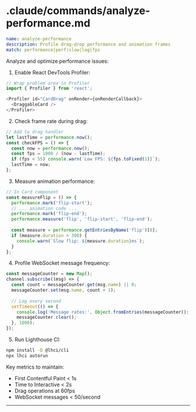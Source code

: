# .claude/commands/analyze-performance.md

```yaml
name: analyze-performance
description: Profile drag-drop performance and animation frames
match: performance|perf|slow|lag|fps
```

Analyze and optimize performance issues:

1. Enable React DevTools Profiler:
```javascript
// Wrap problem area in Profiler
import { Profiler } from 'react';

<Profiler id="CardDrag" onRender={onRenderCallback}>
  <DraggableCard />
</Profiler>
```

2. Check frame rate during drag:
```javascript
// Add to drag handler
let lastTime = performance.now();
const checkFPS = () => {
  const now = performance.now();
  const fps = 1000 / (now - lastTime);
  if (fps < 55) console.warn(`Low FPS: ${fps.toFixed(1)}`);
  lastTime = now;
};
```

3. Measure animation performance:
```javascript
// In Card component
const measureFlip = () => {
  performance.mark('flip-start');
  // ... animation code ...
  performance.mark('flip-end');
  performance.measure('flip', 'flip-start', 'flip-end');
  
  const measure = performance.getEntriesByName('flip')[0];
  if (measure.duration > 300) {
    console.warn(`Slow flip: ${measure.duration}ms`);
  }
};
```

4. Profile WebSocket message frequency:
```javascript
const messageCounter = new Map();
channel.subscribe((msg) => {
  const count = messageCounter.get(msg.name) || 0;
  messageCounter.set(msg.name, count + 1);
  
  // Log every second
  setTimeout(() => {
    console.log('Message rates:', Object.fromEntries(messageCounter));
    messageCounter.clear();
  }, 1000);
});
```

5. Run Lighthouse CI:
```bash
npm install -D @lhci/cli
npx lhci autorun
```

Key metrics to maintain:
- First Contentful Paint < 1s
- Time to Interactive < 2s  
- Drag operations at 60fps
- WebSocket messages < 50/second

---